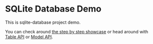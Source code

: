 # SQLite Database Demo

This is sqlite-database project demo.

You can check around [the step by step showcase](/step-by-step/) or head around with [Table API](/TableAPI/) or [Model API](/ModelAPI/).

